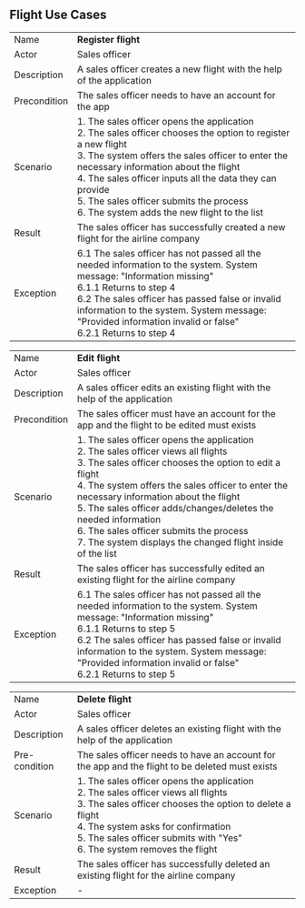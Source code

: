 ## Flight Use Cases

|     |     |
| --- | --- |
| Name | **Register flight** |
| Actor | Sales officer |
| Description | A sales officer creates a new flight with the help of the application |
| Precondition | The sales officer needs to have an account for the app |
| Scenario | 1. The sales officer opens the application </br> 2. The sales officer chooses the option to register a new flight </br> 3. The system offers the sales officer to enter the necessary information about the flight </br> 4. The sales officer inputs all the data they can provide </br> 5. The sales officer submits the process </br> 6. The system adds the new flight to the list |
| Result | The sales officer has successfully created a new flight for the airline company |
| Exception | 6.1 The sales officer has not passed all the needed information to the system. System message: &quot;Information missing&quot; </br> 6.1.1 Returns to step 4 </br> 6.2 The sales officer has passed false or invalid information to the system. System message: &quot;Provided information invalid or false&quot; </br> 6.2.1 Returns to step 4 |

|     |     |
| --- | --- |
| Name | **Edit flight** |
| Actor | Sales officer |
| Description | A sales officer edits an existing flight with the help of the application |
| Precondition | The sales officer must have an account for the app and the flight to be edited must exists |
| Scenario |1. The sales officer opens the application </br>2. The sales officer views all flights </br>3. The sales officer chooses the option to edit a flight </br>4. The system offers the sales officer to enter the necessary information about the flight </br>5. The sales officer adds/changes/deletes the needed information </br>6. The sales officer submits the process </br>7. The system displays the changed flight inside of the list </br> |
| Result | The sales officer has successfully edited an existing flight for the airline company |
| Exception | 6.1 The sales officer has not passed all the needed information to the system. System message: &quot;Information missing&quot; </br> 6.1.1 Returns to step 5 </br> 6.2 The sales officer has passed false or invalid information to the system. System message: &quot;Provided information invalid or false&quot; </br> 6.2.1 Returns to step 5 |

|     |     |
| --- | --- |
| Name | **Delete flight** |
| Actor | Sales officer |
| Description | A sales officer deletes an existing flight with the help of the application |
| Pre-condition | The sales officer needs to have an account for the app and the flight to be deleted must exists |
| Scenario |1. The sales officer opens the application </br>2. The sales officer views all flights </br>3. The sales officer chooses the option to delete a flight </br>4. The system asks for confirmation </br>5. The sales officer submits with &quot;Yes&quot; </br>6. The system removes the flight </br>|
| Result | The sales officer has successfully deleted an existing flight for the airline company |
| Exception | - |
